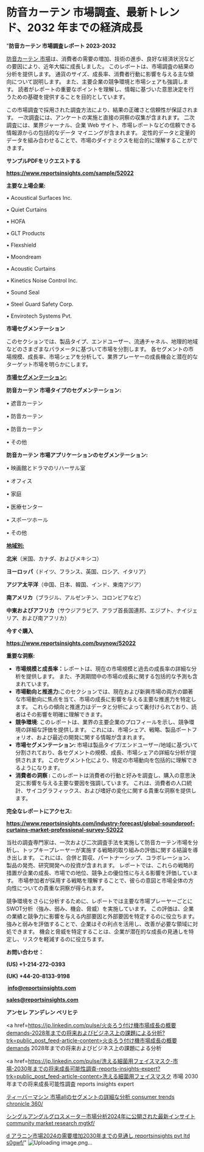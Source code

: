 # 防音カーテン 市場調査、最新トレンド、2032 年までの経済成長

"<strong>防音カーテン 市場調査レポート 2023-2032</strong>

<a href=https://www.reportsinsights.com/sample/52022>防音カーテン 市場</a>は、消費者の需要の増加、技術の進歩、良好な経済状況などの要因により、近年大幅に成長しました。 このレポートは、市場調査の結果の分析を提供します。 通貨のサイズ、成長率、消費者行動に影響を与える主な傾向について説明します。 また、主要企業の競争環境と市場シェアも強調します。 読者がレポートの重要なポイントを理解し、情報に基づいた意思決定を行うための基礎を提供することを目的としています。

この市場調査で採用された調査方法により、結果の正確さと信頼性が保証されます。 一次調査には、アンケートの実施と直接の洞察の収集が含まれます。 二次調査には、業界ジャーナル、企業 Web サイト、市場レポートなどの信頼できる情報源からの包括的なデータ マイニングが含まれます。 定性的データと定量的データを組み合わせることで、市場のダイナミクスを総合的に理解することができます。

<strong><b>サンプルPDFをリクエストする</b></strong>

<a href=https://www.reportsinsights.com/sample/52022><strong><u>https://www.reportsinsights.com/sample/52022</u></strong></a>

<strong>主要な上場企業:</strong>

• Acoustical Surfaces  Inc.

• Quiet Curtains

• HOFA

• GLT Products

• Flexshield

• Moondream

• Acoustic Curtains

• Kinetics Noise Control  Inc.

• Sound Seal

• Steel Guard Safety Corp.

• Envirotech Systems Pvt.

<strong>市場セグメンテーション</strong>

このセクションでは、製品タイプ、エンドユーザー、流通チャネル、地理的地域などのさまざまなパラメータに基づいて市場を分割します。 各セグメントの市場規模、成長率、市場シェアを分析して、業界プレーヤーの成長機会と潜在的なターゲット市場を明らかにします。

<strong><u>市場セグメンテーション</u></strong><strong><u>:</u></strong>

<strong>防音カーテン 市場タイプのセグメンテーション:</strong>

• 遮音カーテン

• 防音カーテン

• 防音カーテン

• その他

<strong>防音カーテン 市場アプリケーションのセグメンテーション:</strong>

• 映画館とドラマのリハーサル室

• オフィス

• 家庭

• 医療センター

• スポーツホール

• その他

<strong><u>地域別</u></strong><strong><u>:</u></strong>

<strong>北米</strong>（米国、カナダ、およびメキシコ）

<strong>ヨーロッパ</strong>（ドイツ、フランス、英国、ロシア、イタリア）

<strong>アジア太平洋</strong>（中国、日本、韓国、インド、東南アジア）

<strong>南アメリカ</strong>（ブラジル、アルゼンチン、コロンビアなど）

<strong>中東およびアフリカ</strong>（サウジアラビア、アラブ首長国連邦、エジプト、ナイジェリア、および南アフリカ）

<strong>今すぐ購入</strong>

<a href=https://www.reportsinsights.com/buynow/52022><strong><u>https://www.reportsinsights.com/buynow/52022</u></strong></a>

<strong>重要な洞察:</strong>
<ul>
  <li><strong>市場規模と成長率：</strong>レポートは、現在の市場規模と過去の成長率の詳細な分析を提供します。 また、予測期間中の市場の成長に関する包括的な予測も含まれています。</li>
  <li><strong>市場動向と推進力:</strong>このセクションでは、現在および新興市場の両方の顕著な市場動向に焦点を当て、市場の成長に影響を与える主要な推進力を特定します。 これらの傾向と推進力はデータと分析によって裏付けられており、読者はその影響を明確に理解できます。</li>
  <li><strong>競争環境</strong>: このレポートは、業界の主要企業のプロフィールを示し、競争環境の詳細な評価を提供します。 これには、市場シェア、戦略、製品ポートフォリオ、および最近の開発に関する情報が含まれます。</li>
  <li><strong>市場セグメンテーション: </strong>市場は製品タイプ/エンドユーザー/地域に基づいて分割されており、各セグメントの規模、成長、市場シェアの詳細な分析が提供されます。 このセグメント化により、特定の市場動向を包括的に理解できるようになります。</li>
  <li><strong>消費者の洞察 : </strong>このレポートは消費者の行動と好みを調査し、購入の意思決定に影響を与える主要な要因を強調しています。 これは、消費者の人口統計、サイコグラフィックス、および嗜好の変化に関する貴重な洞察を提供します。</li>
</ul>
<strong>完全なレポートにアクセス:</strong>

<a href=https://www.reportsinsights.com/industry-forecast/global-soundproof-curtains-market-professional-survey-52022><strong><u><b>https://www.reportsinsights.com/industry-forecast/global-soundproof-curtains-market-professional-survey-52022</b></u></strong></a>

当社の調査専門家は、一次および二次調査手法を実施して防音カーテン市場を分析し、トップキープレーヤーが実施する戦略的取り組みの評価に関する結論を導き出します。 これには、合併と買収、パートナーシップ、コラボレーション、製品の発売、研究開発への投資が含まれます。 レポートでは、これらの戦略的措置が企業の成長、市場での地位、競争上の優位性に与える影響を評価しています。 市場参加者が採用する戦略を理解することで、彼らの意図と市場全体の方向性についての貴重な洞察が得られます。

競争環境をさらに分析するために、レポートでは主要な市場プレーヤーごとにSWOT分析（強み、弱み、機会、脅威）を実施しています。 この評価は、企業の業績と競争力に影響を与える内部要因と外部要因を特定するのに役立ちます。 強みと弱みを評価することで、企業はその利点を活用し、改善が必要な領域に対処できます。 機会と脅威を特定することは、企業が潜在的な成長の見通しを特定し、リスクを軽減するのに役立ちます。

<strong>お問い合わせ：</strong>

<strong>(US) +1-214-272-0393</strong>

<strong>(UK) +44-20-8133-9198</strong>

<strong> </strong><a href=info@reportsinsights.com><strong><u>info@reportsinsights.com</u></strong></a>

<a href=sales@reportsinsights.com><strong><u>sales@reportsinsights.com</u></strong></a>

<strong>アンセレ アンデレン ベリヒテ</strong>

<a href=https://jp.linkedin.com/pulse/火炎ろう付け機市場成長の概要demands-2028年までの将来およびビジネス上の課題による分析?trk=public_post_feed-article-content>火炎ろう付け機市場成長の概要demands 2028年までの将来およびビジネス上の課題による分析</a>

<a href=https://jp.linkedin.com/pulse/洗える細菌用フェイスマスク-市場-2030年までの将来成長可能性調査-reports-insights-expert?trk=public_post_feed-article-content>洗える細菌用フェイスマスク 市場 2030年までの将来成長可能性調査 reports insights expert</a>

<a href=https://www.linkedin.com/pulse/ティーバーマシン-市場allのセグメントの詳細な分析-consumer-trends-chronicle-360/>ティーバーマシン 市場allのセグメントの詳細な分析 consumer trends chronicle 360/</a>

<a href=https://www.linkedin.com/pulse/シングルアングルグロスメーター市場分析2024年に公開された最新インサイト-community-market-research-mgtkf/>シングルアングルグロスメーター市場分析2024年に公開された最新インサイト community market research mgtkf/</a>

<a href=https://www.linkedin.com/pulse/d-アラニン市場2024の需要増加2030年までの見通し-reportsinsights-pvt-ltd-s0gwf/>d アラニン市場2024の需要増加2030年までの見通し reportsinsights pvt ltd s0gwf/</a>"
![Uploading image.png…]()
